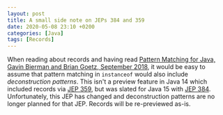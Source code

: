 ```yaml
---
layout: post
title: A small side note on JEPs 384 and 359
date: 2020-05-08 23:10 +0200
categories: [Java]
tags: [Records]
---
```


When reading about records and having read 
[Pattern Matching for Java, Gavin Bierman and Brian Goetz, September 2018](https://cr.openjdk.java.net/~briangoetz/amber/pattern-match.html), 
it would be easy to assume that pattern matching in `instanceof` would also include *deconstruction patterns*. 
This isn't a preview feature in Java 14 which included records via [JEP 359], but was slated for Java 15 with [JEP 384]. 
Unfortunately, this JEP has changed and deconstruction patterns are no longer planned for that JEP. 
Records will be re-previewed as-is.

[JEP 384]: https://openjdk.java.net/jeps/384
[JEP 359]: https://openjdk.java.net/jeps/359